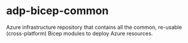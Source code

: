 # adp-bicep-common
Azure infrastructure repository that contains all the common, re-usable (cross-platform) Bicep modules to deploy Azure resources.
